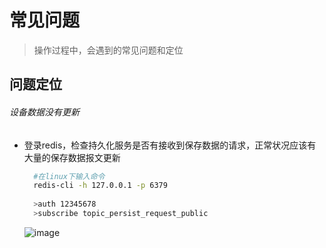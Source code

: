 # 常见问题


> 操作过程中，会遇到的常见问题和定位

## 问题定位

###### 设备数据没有更新
- 登录redis，检查持久化服务是否有接收到保存数据的请求，正常状况应该有大量的保存数据报文更新

  ```sh
	#在linux下输入命令
	redis-cli -h 127.0.0.1 -p 6379
	
	>auth 12345678
	>subscribe topic_persist_request_public
  ```
  ![image](http://docs.fox-tech.cn/_images/cjwt001.png)

